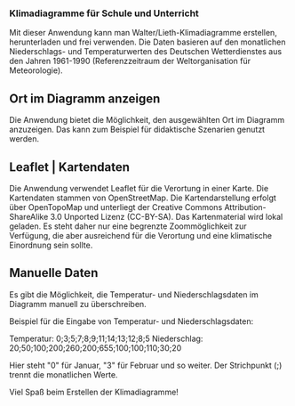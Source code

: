### Klimadiagramme für Schule und Unterricht
Mit dieser Anwendung kann man Walter/Lieth-Klimadiagramme erstellen, herunterladen und frei verwenden. 
Die Daten basieren auf den monatlichen Niederschlags- und Temperaturwerten des Deutschen Wetterdienstes aus den Jahren 1961-1990 (Referenzzeitraum der Weltorganisation für Meteorologie).

## Ort im Diagramm anzeigen
Die Anwendung bietet die Möglichkeit, den ausgewählten Ort im Diagramm anzuzeigen. Das kann zum Beispiel für didaktische Szenarien genutzt werden.

## Leaflet | Kartendaten
Die Anwendung verwendet Leaflet für die Verortung in einer Karte. Die Kartendaten stammen von OpenStreetMap. Die Kartendarstellung erfolgt über OpenTopoMap und unterliegt der Creative Commons Attribution-ShareAlike 3.0 Unported Lizenz (CC-BY-SA).
Das Kartenmaterial wird lokal geladen. Es steht daher nur eine begrenzte Zoommöglichkeit zur Verfügung, die aber ausreichend für die Verortung und eine klimatische Einordnung sein sollte.

## Manuelle Daten
Es gibt die Möglichkeit, die Temperatur- und Niederschlagsdaten im Diagramm manuell zu überschreiben. 

Beispiel für die Eingabe von Temperatur- und Niederschlagsdaten:

Temperatur: 0;3;5;7;8;9;11;14;13;12;8;5
Niederschlag: 20;50;100;200;260;200;655;100;100;110;30;20

Hier steht "0" für Januar, "3" für Februar und so weiter. Der Strichpunkt (;) trennt die monatlichen Werte.

Viel Spaß beim Erstellen der Klimadiagramme!
